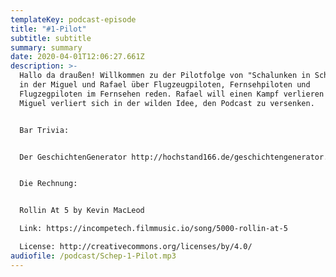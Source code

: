 ```yaml
---
templateKey: podcast-episode
title: "#1-Pilot"
subtitle: subtitle
summary: summary
date: 2020-04-01T12:06:27.661Z
description: >-
  Hallo da draußen! Willkommen zu der Pilotfolge von "Schalunken in Schalunken",
  in der Miguel und Rafael über Flugzeugpiloten, Fernsehpiloten und
  Flugzegpiloten im Fernsehen reden. Rafael will einen Kampf verlieren und
  Miguel verliert sich in der wilden Idee, den Podcast zu versenken. 


  Bar Trivia:


  Der GeschichtenGenerator http://hochstand166.de/geschichtengenerator.html


  Die Rechnung:


  Rollin At 5 by Kevin MacLeod

  Link: https://incompetech.filmmusic.io/song/5000-rollin-at-5

  License: http://creativecommons.org/licenses/by/4.0/
audiofile: /podcast/Schep-1-Pilot.mp3
---
```

